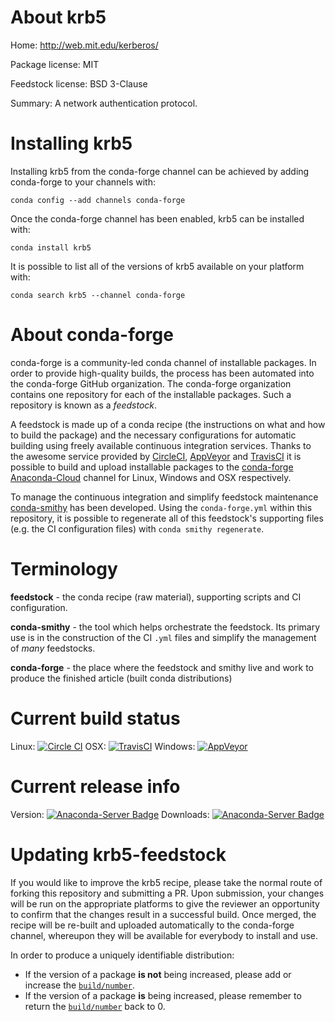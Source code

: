 About krb5
==========

Home: http://web.mit.edu/kerberos/

Package license: MIT

Feedstock license: BSD 3-Clause

Summary: A network authentication protocol.



Installing krb5
===============

Installing krb5 from the conda-forge channel can be achieved by adding conda-forge to your channels with:

```
conda config --add channels conda-forge
```

Once the conda-forge channel has been enabled, krb5 can be installed with:

```
conda install krb5
```

It is possible to list all of the versions of krb5 available on your platform with:

```
conda search krb5 --channel conda-forge
```


About conda-forge
=================

conda-forge is a community-led conda channel of installable packages.
In order to provide high-quality builds, the process has been automated into the
conda-forge GitHub organization. The conda-forge organization contains one repository 
for each of the installable packages. Such a repository is known as a *feedstock*.

A feedstock is made up of a conda recipe (the instructions on what and how to build
the package) and the necessary configurations for automatic building using freely
available continuous integration services. Thanks to the awesome service provided by
[CircleCI](https://circleci.com/), [AppVeyor](http://www.appveyor.com/)
and [TravisCI](https://travis-ci.org/) it is possible to build and upload installable
packages to the [conda-forge](https://anaconda.org/conda-forge)
[Anaconda-Cloud](http://docs.anaconda.org/) channel for Linux, Windows and OSX respectively.

To manage the continuous integration and simplify feedstock maintenance
[conda-smithy](http://github.com/conda-forge/conda-smithy) has been developed.
Using the ``conda-forge.yml`` within this repository, it is possible to regenerate all of
this feedstock's supporting files (e.g. the CI configuration files) with ``conda smithy regenerate``.


Terminology
===========

**feedstock** - the conda recipe (raw material), supporting scripts and CI configuration.

**conda-smithy** - the tool which helps orchestrate the feedstock.
                   Its primary use is in the construction of the CI ``.yml`` files
                   and simplify the management of *many* feedstocks.

**conda-forge** - the place where the feedstock and smithy live and work to
                  produce the finished article (built conda distributions)

Current build status
====================

Linux: [![Circle CI](https://circleci.com/gh/conda-forge/krb5-feedstock.svg?style=svg)](https://circleci.com/gh/conda-forge/krb5-feedstock)
OSX: [![TravisCI](https://travis-ci.org/conda-forge/krb5-feedstock.svg?branch=master)](https://travis-ci.org/conda-forge/krb5-feedstock) 
Windows: [![AppVeyor](https://ci.appveyor.com/api/projects/status/github/conda-forge/krb5-feedstock?svg=True)](https://ci.appveyor.com/project/conda-forge/krb5-feedstock/branch/master)

Current release info
====================
Version: [![Anaconda-Server Badge](https://anaconda.org/conda-forge/krb5/badges/version.svg)](https://anaconda.org/conda-forge/krb5)
Downloads: [![Anaconda-Server Badge](https://anaconda.org/conda-forge/krb5/badges/downloads.svg)](https://anaconda.org/conda-forge/krb5)


Updating krb5-feedstock
=======================

If you would like to improve the krb5 recipe, please take the normal
route of forking this repository and submitting a PR. Upon submission, your changes will
be run on the appropriate platforms to give the reviewer an opportunity to confirm that the
changes result in a successful build. Once merged, the recipe will be re-built and uploaded
automatically to the conda-forge channel, whereupon they will be available for everybody to
install and use.

In order to produce a uniquely identifiable distribution:
 * If the version of a package **is not** being increased, please add or increase
   the [``build/number``](http://conda.pydata.org/docs/building/meta-yaml.html#build-number-and-string). 
 * If the version of a package **is** being increased, please remember to return
   the [``build/number``](http://conda.pydata.org/docs/building/meta-yaml.html#build-number-and-string)
   back to 0.
